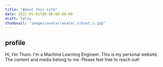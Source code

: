 ```yaml
---
title: "About this site"
date: 2022-01-01T00:00:00-00:00
draft: false
thumbnail: "images/avatar/avatar_cutout_1.jpg"
---
```


## profile

Hi, I'm Thom. I'm a Machine Learning Engineer. This is my personal website. The content and media belong to me. Please feel free to reach out!
